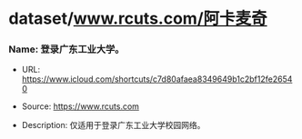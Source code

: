 # dataset/www.rcuts.com/阿卡麦奇

### Name: 登录广东工业大学。

- URL: https://www.icloud.com/shortcuts/c7d80afaea8349649b1c2bf12fe26540

- Source: https://www.rcuts.com

- Description: 仅适用于登录广东工业大学校园网络。

